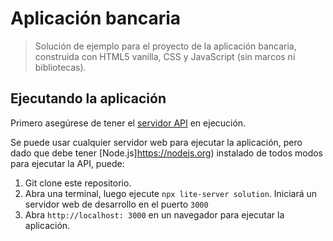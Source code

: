 # Aplicación bancaria

> Solución de ejemplo para el proyecto de la aplicación bancaria, construida con HTML5 vanilla, CSS y JavaScript (sin marcos ni bibliotecas).

## Ejecutando la aplicación

Primero asegúrese de tener el [servidor API](../api/README.md) en ejecución.

Se puede usar cualquier servidor web para ejecutar la aplicación, pero dado que debe tener [Node.js]https://nodejs.org) instalado de todos modos para ejecutar la API, puede:

1. Git clone este repositorio.
2. Abra una terminal, luego ejecute `npx lite-server solution`. Iniciará un servidor web de desarrollo en el puerto `3000`
3. Abra `http://localhost: 3000` en un navegador para ejecutar la aplicación.